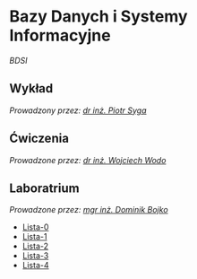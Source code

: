 # Bazy Danych i Systemy Informacyjne
*BDSI*

## Wykład

*Prowadzony przez: [dr inż. Piotr Syga](https://cs.pwr.edu.pl/syga)*

## Ćwiczenia

*Prowadzone przez: [dr inż. Wojciech Wodo](https://cs.pwr.edu.pl/wodo)*

## Laboratrium

*Prowadzone przez: [mgr inż. Dominik Bojko](https://cs.pwr.edu.pl/bojko)*

- [Lista-0](lab/lista-0/readme.md)
- [Lista-1](lab/lista-1/readme.md)
- [Lista-2](lab/lista-2/readme.md)
- [Lista-3](lab/lista-3/readme.md)
- [Lista-4](lab/lista-4/readme.md)
